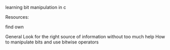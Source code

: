learning bit manipulation in c

Resources:

find own



General
Look for the right source of information without too much help
How to manipulate bits and use bitwise operators

